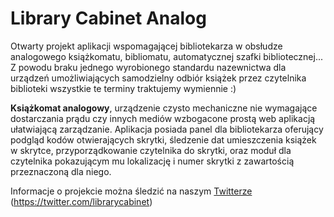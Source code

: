 # Library Cabinet Analog

Otwarty projekt aplikacji wspomagającej bibliotekarza w obsłudze analogowego książkomatu, bibliomatu, automatycznej szafki bibliotecznej... Z powodu braku jednego wyrobionego standardu nazewnictwa dla urządzeń umożliwiających samodzielny odbiór książek przez czytelnika biblioteki wszystkie te terminy traktujemy wymiennie :)

**Książkomat analogowy**, urządzenie czysto mechaniczne nie wymagające dostarczania prądu czy innych mediów wzbogacone prostą web aplikacją ułatwiającą zarządzanie. Aplikacja posiada panel dla bibliotekarza oferujący podgląd kodów otwierających skrytki, śledzenie dat umieszczenia książek w skrytce, przyporządkowanie czytelnika do skrytki, oraz moduł dla czytelnika pokazującym mu lokalizację i numer skrytki z zawartością przeznaczoną dla niego.

Informacje o projekcie można śledzić na naszym [Twitterze](https://twitter.com/librarycabinet) <br />
(https://twitter.com/librarycabinet)


